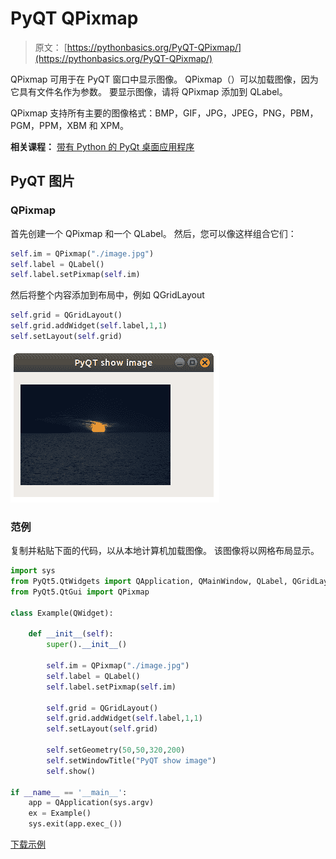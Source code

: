 # PyQT QPixmap

> 原文： [https://pythonbasics.org/PyQT-QPixmap/](https://pythonbasics.org/PyQT-QPixmap/)

QPixmap 可用于在 PyQT 窗口中显示图像。 QPixmap（）可以加载图像，因为它具有文件名作为参数。 要显示图像，请将 QPixmap 添加到 QLabel。

QPixmap 支持所有主要的图像格式：BMP，GIF，JPG，JPEG，PNG，PBM，PGM，PPM，XBM 和 XPM。

**相关课程：**
[带有 Python 的 PyQt 桌面应用程序](https://gum.co/pysqtsamples)

## PyQT 图片

### QPixmap

首先创建一个 QPixmap 和一个 Q​​Label。 然后，您可以像这样组合它们：

```py
self.im = QPixmap("./image.jpg")
self.label = QLabel()
self.label.setPixmap(self.im)

```

然后将整个内容添加到布局中，例如 QGridLayout

```py
self.grid = QGridLayout()
self.grid.addWidget(self.label,1,1)
self.setLayout(self.grid)

```

![image](img/9195bd62158023928fe1a8e1a94ad4ed.jpg)

### 范例

复制并粘贴下面的代码，以从本地计算机加载图像。 该图像将以网格布局显示。

```py
import sys
from PyQt5.QtWidgets import QApplication, QMainWindow, QLabel, QGridLayout, QWidget
from PyQt5.QtGui import QPixmap

class Example(QWidget):

    def __init__(self):
        super().__init__()

        self.im = QPixmap("./image.jpg")
        self.label = QLabel()
        self.label.setPixmap(self.im)

        self.grid = QGridLayout()
        self.grid.addWidget(self.label,1,1)
        self.setLayout(self.grid)

        self.setGeometry(50,50,320,200)
        self.setWindowTitle("PyQT show image")
        self.show()

if __name__ == '__main__':
    app = QApplication(sys.argv)
    ex = Example()
    sys.exit(app.exec_())

```

[下载示例](https://gum.co/pysqtsamples)